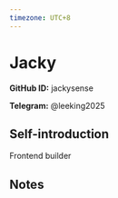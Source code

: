 ```yaml
---
timezone: UTC+8
---
```


# Jacky

**GitHub ID:** jackysense

**Telegram:** @leeking2025

## Self-introduction

Frontend builder

## Notes

<!-- Content_START -->


<!-- Content_END -->
